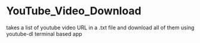 # YouTube_Video_Download

takes a list of youtube video URL in a .txt file and download all of them using youtube-dl terminal based app

